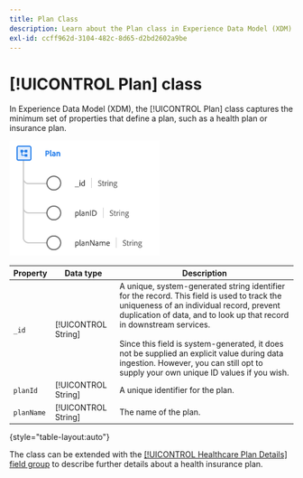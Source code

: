 ```yaml
---
title: Plan Class
description: Learn about the Plan class in Experience Data Model (XDM).
exl-id: ccff962d-3104-482c-8d65-d2bd2602a9be
---
```

# [!UICONTROL Plan] class

In Experience Data Model (XDM), the [!UICONTROL Plan] class captures the minimum set of properties that define a plan, such as a health plan or insurance plan.

![Class structure](../images/classes/plan.png)

| Property | Data type | Description |
| --- | --- | --- |
| `_id` | [!UICONTROL String] | A unique, system-generated string identifier for the record. This field is used to track the uniqueness of an individual record, prevent duplication of data, and to look up that record in downstream services.<br><br>Since this field is system-generated, it does not be supplied an explicit value during data ingestion. However, you can still opt to supply your own unique ID values if you wish. |
| `planId` | [!UICONTROL String] | A unique identifier for the plan. |
| `planName` | [!UICONTROL String] | The name of the plan. |

{style="table-layout:auto"}

The class can be extended with the [[!UICONTROL Healthcare Plan Details] field group](../field-groups/plan/healthcare-plan-details.md) to describe further details about a health insurance plan.
